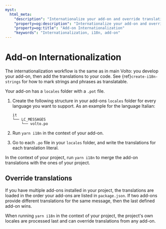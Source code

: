 ```yaml
---
myst:
  html_meta:
    "description": "Internationalize your add-on and override translations"
    "property=og:description": "Internationalize your add-on and override translations"
    "property=og:title": "Add-on Internationalization"
    "keywords": "Internationalization, i18n, add-on"
---
```


# Add-on Internationalization

The internationalization workflow is the same as in main Volto: you develop your add-on, then add the translations to your code.
See {ref}`create-i18n-strings` for how to mark strings and phrases as translatable.

Your add-on has a `locales` folder with a `.pot` file.

1.  Create the following structure in your add-ons `locales` folder for every language you want to support.
    As an example for the language Italian:

    ```text
    it
    └── LC_MESSAGES
        └── volto.po
    ```

1.  Run `yarn i18n` in the context of your add-on.
1.  Go to each `.po` file in your `locales` folder, and write the translations for each translation literal.

In the context of your project, run `yarn i18n` to merge the add-on translations with the ones of your project.


## Override translations

If you have multiple add-ons installed in your project, the translations are loaded in the order your add-ons are listed in `package.json`.
If two add-ons provide different translations for the same message, then the last defined add-on wins.

When running `yarn i18n` in the context of your project, the project's own locales are processed last and can override translations from any add-on.
